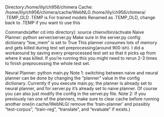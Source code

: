 Directory:/home/lily/ch956/chimera
Cache:
	/home/lily/ch956/chimera/cache/WebNLG
	/home/lily/ch956/chimera/ .TEMP_OLD
.TEMP is For trained models
Renamed as .TEMP_OLD, change back to .TEMP if you want to use this

Commands(after cd into directory):
	       source chienv/bin/activate
Naive Planner:
      python server/server.py
Make sure in the server.py config dictionary “low_mem” is set to True
This planner consumes lots of memory and gets killed during test set preprocessing(around 900 ish). I did a workaround by saving every preprocessed test set so that it picks up from where it was killed. If you’re running this you might need to rerun 2-3 times to finish preprocessing the whole test set.

Neural Planner:
       python main.py
Note 1: switching between naive and neural planner can be done by changing the “planner” value in the config dictionary. Currently if you execute main.py, the planner is already set to neural planner, and for server.py it’s already set to naive planner. Of course you can also just modify the config in the server.py file.
Note 2: If you previously ran one of the planners, make sure to clear cache before running another one(in cache/WebNLG/ remove the  ‘train-planner’ and possibly “test-corpus”, “train-reg”, “translate”, and “evaluate” if exists.)